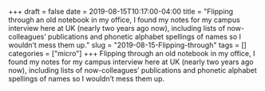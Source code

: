 +++draft = falsedate = 2019-08-15T10:17:00-04:00title = "Flipping through an old notebook in my office, I found my notes for my campus interview here at UK (nearly two years ago now), including lists of now-colleagues’ publications and phonetic alphabet spellings of names so I wouldn’t mess them up."slug = "2019-08-15-Flipping-through"tags = []categories = ["micro"]+++Flipping through an old notebook in my office, I found my notes for my campus interview here at UK (nearly two years ago now), including lists of now-colleagues’ publications and phonetic alphabet spellings of names so I wouldn’t mess them up.